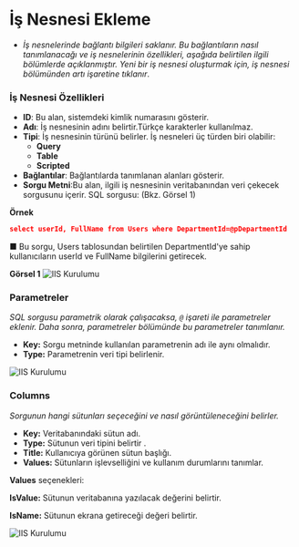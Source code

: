 # İş Nesnesi Ekleme

 - _İş nesnelerinde bağlantı bilgileri saklanır. Bu bağlantıların nasıl tanımlanacağı ve iş nesnelerinin özellikleri, aşağıda belirtilen ilgili bölümlerde açıklanmıştır. Yeni bir iş nesnesi oluşturmak için, iş nesnesi bölümünden artı işaretine tıklanır_.


### İş Nesnesi Özellikleri




- **ID**: Bu alan, sistemdeki kimlik numarasını gösterir.
- **Adı**: İş nesnesinin adını belirtir.Türkçe karakterler kullanılmaz.
- **Tipi**: İş nesnesinin türünü belirler. İş nesneleri üç türden biri olabilir:
  - **Query**
  - **Table**
  - **Scripted**
- **Bağlantılar**: Bağlantılarda tanımlanan alanları gösterir.
- **Sorgu Metni**:Bu alan, ilgili iş nesnesinin veritabanından veri çekecek sorgusunu içerir.  SQL sorgusu: (Bkz. Görsel 1)

**Örnek** 
```json
select userId, FullName from Users where DepartmentId=@pDepartmentId
```
■ Bu sorgu, Users tablosundan belirtilen DepartmentId'ye sahip kullanıcıların userId ve FullName bilgilerini getirecek.

**Görsel 1** 
![IIS Kurulumu](/TimyaBPM-Documents/nesne43.png)


### Parametreler


_SQL sorgusu parametrik olarak çalışacaksa, `@` işareti ile parametreler eklenir. Daha sonra, parametreler bölümünde bu parametreler tanımlanır._

- **Key:** Sorgu metninde kullanılan parametrenin adı ile aynı olmalıdır.
- **Type:** Parametrenin veri tipi belirlenir.


![IIS Kurulumu](/TimyaBPM-Documents/nesne42.png)

### Columns

_Sorgunun hangi sütunları seçeceğini ve nasıl görüntüleneceğini belirler._
- **Key:** Veritabanındaki sütun adı.
- **Type:** Sütunun veri tipini belirtir .
- **Title:** Kullanıcıya görünen sütun başlığı.
- **Values:** Sütunların işlevselliğini  ve kullanım durumlarını tanımlar.

**Values** seçenekleri:


 **IsValue:** Sütunun veritabanına yazılacak değerini belirtir.

 **IsName:** Sütunun ekrana getireceği değeri belirtir.


![IIS Kurulumu](/TimyaBPM-Documents/nesne41.png)